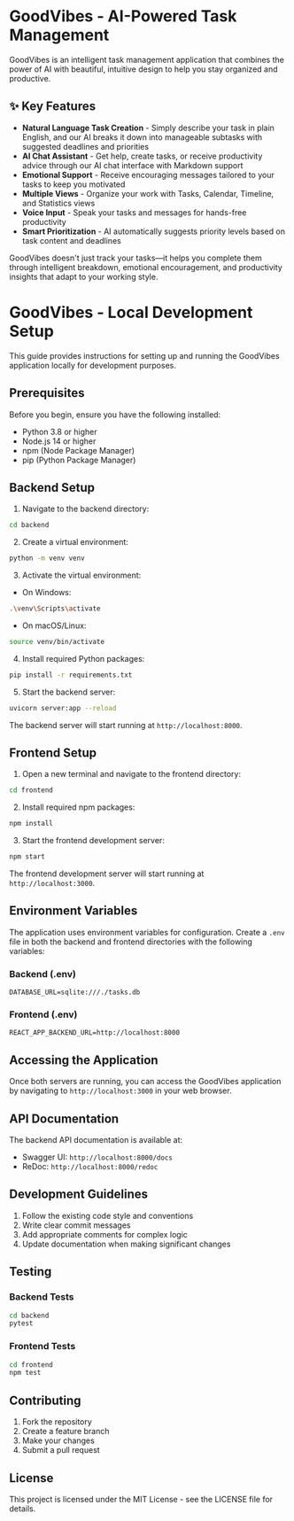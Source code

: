 # GoodVibes - AI-Powered Task Management

GoodVibes is an intelligent task management application that combines the power of AI with beautiful, intuitive design to help you stay organized and productive. 

## ✨ Key Features

- **Natural Language Task Creation** - Simply describe your task in plain English, and our AI breaks it down into manageable subtasks with suggested deadlines and priorities
- **AI Chat Assistant** - Get help, create tasks, or receive productivity advice through our AI chat interface with Markdown support
- **Emotional Support** - Receive encouraging messages tailored to your tasks to keep you motivated
- **Multiple Views** - Organize your work with Tasks, Calendar, Timeline, and Statistics views
- **Voice Input** - Speak your tasks and messages for hands-free productivity
- **Smart Prioritization** - AI automatically suggests priority levels based on task content and deadlines

GoodVibes doesn't just track your tasks—it helps you complete them through intelligent breakdown, emotional encouragement, and productivity insights that adapt to your working style.

# GoodVibes - Local Development Setup

This guide provides instructions for setting up and running the GoodVibes application locally for development purposes.

## Prerequisites

Before you begin, ensure you have the following installed:
- Python 3.8 or higher
- Node.js 14 or higher
- npm (Node Package Manager)
- pip (Python Package Manager)

## Backend Setup

1. Navigate to the backend directory:
```bash
cd backend
```

2. Create a virtual environment:
```bash
python -m venv venv
```

3. Activate the virtual environment:
- On Windows:
```bash
.\venv\Scripts\activate
```
- On macOS/Linux:
```bash
source venv/bin/activate
```

4. Install required Python packages:
```bash
pip install -r requirements.txt
```

5. Start the backend server:
```bash
uvicorn server:app --reload
```

The backend server will start running at `http://localhost:8000`.

## Frontend Setup

1. Open a new terminal and navigate to the frontend directory:
```bash
cd frontend
```

2. Install required npm packages:
```bash
npm install
```

3. Start the frontend development server:
```bash
npm start
```

The frontend development server will start running at `http://localhost:3000`.

## Environment Variables

The application uses environment variables for configuration. Create a `.env` file in both the backend and frontend directories with the following variables:

### Backend (.env)
```
DATABASE_URL=sqlite:///./tasks.db
```

### Frontend (.env)
```
REACT_APP_BACKEND_URL=http://localhost:8000
```

## Accessing the Application

Once both servers are running, you can access the GoodVibes application by navigating to `http://localhost:3000` in your web browser.

## API Documentation

The backend API documentation is available at:
- Swagger UI: `http://localhost:8000/docs`
- ReDoc: `http://localhost:8000/redoc`

## Development Guidelines

1. Follow the existing code style and conventions
2. Write clear commit messages
3. Add appropriate comments for complex logic
4. Update documentation when making significant changes

## Testing

### Backend Tests
```bash
cd backend
pytest
```

### Frontend Tests
```bash
cd frontend
npm test
```

## Contributing

1. Fork the repository
2. Create a feature branch
3. Make your changes
4. Submit a pull request

## License

This project is licensed under the MIT License - see the LICENSE file for details.

